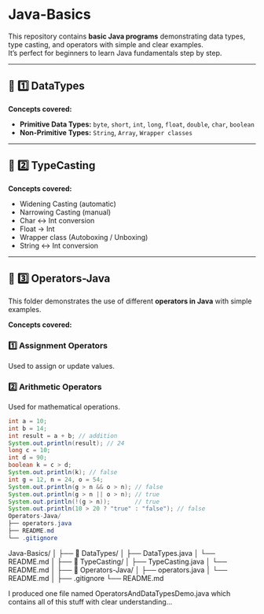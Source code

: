  # Java-Basics

This repository contains **basic Java programs** demonstrating data types, type casting, and operators with simple and clear examples.  
It’s perfect for beginners to learn Java fundamentals step by step.

---

## 📁 1️⃣ DataTypes

**Concepts covered:**

- **Primitive Data Types:** `byte`, `short`, `int`, `long`, `float`, `double`, `char`, `boolean`  
- **Non-Primitive Types:** `String`, `Array`, `Wrapper classes`  
 


---

## 📁 2️⃣ TypeCasting

**Concepts covered:**

- Widening Casting (automatic)  
- Narrowing Casting (manual)  
- Char ↔ Int conversion  
- Float → Int  
- Wrapper class (Autoboxing / Unboxing)  
- String ↔ Int conversion  

 


---

## 📁 3️⃣ Operators-Java

This folder demonstrates the use of different **operators in Java** with simple examples.

**Concepts covered:**

### 1️⃣ Assignment Operators  
Used to assign or update values.  

### 2️⃣ Arithmetic Operators  
Used for mathematical operations.  

```java
int a = 10;
int b = 14;
int result = a + b; // addition
System.out.println(result); // 24
long c = 10;
int d = 90;
boolean k = c > d;
System.out.println(k); // false
int g = 12, n = 24, o = 54;
System.out.println(g > n && o > n); // false
System.out.println(g > n || o > n); // true
System.out.println(!(g > n));       // true
System.out.println(10 > 20 ? "true" : "false"); // false
Operators-Java/
├── operators.java
├── README.md
└── .gitignore
```
Java-Basics/
│
├── 📁 DataTypes/
│   ├── DataTypes.java
│   └── README.md
│
├── 📁 TypeCasting/
│   ├── TypeCasting.java
│   └── README.md
│
├── 📁 Operators-Java/
│   ├── operators.java
│   └── README.md
│
├── .gitignore
└── README.md

I produced one file named OperatorsAndDataTypesDemo.java which contains all of this stuff with clear understanding... 
